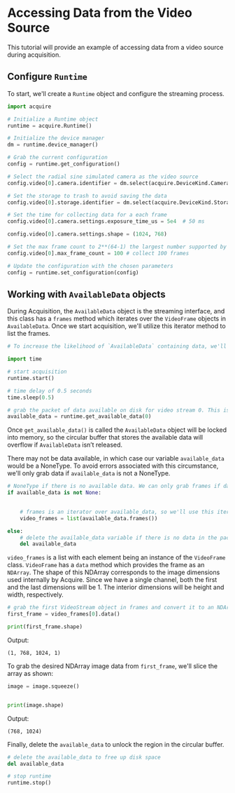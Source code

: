 # Accessing Data from the Video Source

This tutorial will provide an example of accessing data from a video source during acquisition. 

## Configure `Runtime`

To start, we'll create a `Runtime` object and configure the streaming process.

```python
import acquire

# Initialize a Runtime object
runtime = acquire.Runtime()

# Initialize the device manager
dm = runtime.device_manager()

# Grab the current configuration
config = runtime.get_configuration() 

# Select the radial sine simulated camera as the video source
config.video[0].camera.identifier = dm.select(acquire.DeviceKind.Camera, "simulated: radial sin") 

# Set the storage to trash to avoid saving the data
config.video[0].storage.identifier = dm.select(acquire.DeviceKind.Storage, "Trash")

# Set the time for collecting data for a each frame
config.video[0].camera.settings.exposure_time_us = 5e4  # 50 ms

config.video[0].camera.settings.shape = (1024, 768)

# Set the max frame count to 2**(64-1) the largest number supported by Uint64 for essentially infinite acquisition
config.video[0].max_frame_count = 100 # collect 100 frames

# Update the configuration with the chosen parameters 
config = runtime.set_configuration(config) 
```
## Working with `AvailableData` objects

During Acquisition, the `AvailableData` object is the streaming interface, and this class has a `frames` method which iterates over the `VideoFrame` objects in `AvailableData`. Once we start acquisition, we'll utilize this iterator method to list the frames. 


```python
# To increase the likelihood of `AvailableData` containing data, we'll utilize the time python package to introduce a delay before we create our `AvailableData` object

import time

# start acquisition
runtime.start()

# time delay of 0.5 seconds
time.sleep(0.5)

# grab the packet of data available on disk for video stream 0. This is an AvailableData object.
available_data = runtime.get_available_data(0) 
```
Once `get_available_data()` is called the `AvailableData` object will be locked into memory, so the circular buffer that stores the available data will overflow if `AvailableData` isn’t released.


There may not be data available, in which case our variable `available_data` would be a NoneType. To avoid errors associated with this circumstance, we'll only grab data if `available_data` is not a NoneType.

```python
# NoneType if there is no available data. We can only grab frames if data is available.
if available_data is not None:

       
    # frames is an iterator over available_data, so we'll use this iterator to make a list of the frames
    video_frames = list(available_data.frames())

else:         
    # delete the available_data variable if there is no data in the packet to free up RAM
    del available_data

```
`video_frames` is a list with each element being an instance of the `VideoFrame` class. `VideoFrame` has a `data` method which provides the frame as an `NDArray`. The shape of this NDArray corresponds to the image dimensions used internally by Acquire. Since we have a single channel, both the first and the last dimensions will be 1. The interior dimensions will be height and width, respectively.


```python
# grab the first VideoStream object in frames and convert it to an NDArray
first_frame = video_frames[0].data()

print(first_frame.shape)
```
Output:
```
(1, 768, 1024, 1) 
```

To grab the desired NDArray image data from `first_frame`, we'll slice the array as shown:
```python
image = image.squeeze()


print(image.shape)
```
Output:
```
(768, 1024)
``` 
Finally, delete the `available_data` to unlock the region in the circular buffer. 


```python  
# delete the available_data to free up disk space
del available_data

# stop runtime
runtime.stop()
```

